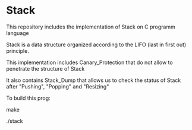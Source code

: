 # Stack

This repository includes the implementation of Stack on C programm language

Stack is a data structure organized according to the LIFO (last in first out) principle. 

This implementation includes Canary_Protection that do not allow to penetrate the structure of Stack

It also contains Stack_Dump that allows us to check the status of Stack after "Pushing", "Popping" and "Resizing"

To build this prog:

make

./stack